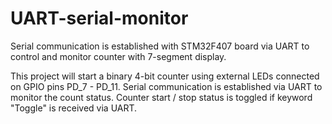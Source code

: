 # UART-serial-monitor
Serial communication is established with STM32F407 board via UART to control and monitor counter with 7-segment display.

This project will start a binary 4-bit counter using external LEDs connected on GPIO pins PD_7 - PD_11.
Serial communication is established via UART to monitor the count status. Counter start / stop status is toggled if keyword "Toggle" is received via UART.

